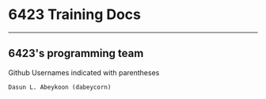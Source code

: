 # 6423 Training Docs
---
## 6423's programming team
Github Usernames indicated with parentheses

    Dasun L. Abeykoon (dabeycorn)
